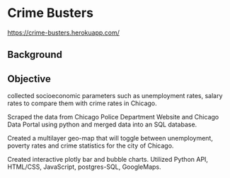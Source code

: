 # Crime Busters
https://crime-busters.herokuapp.com/
## Background

## Objective 

collected socioeconomic parameters such as unemployment rates, salary rates to compare them with crime rates in Chicago. 

Scraped the data from Chicago Police Department Website and Chicago Data Portal using python and merged data into an SQL database.

Created a multilayer geo-map that will toggle between unemployment, poverty rates and crime statistics for the city of Chicago. 

Created interactive plotly bar and bubble charts.
Utilized Python API, HTML/CSS, JavaScript, postgres-SQL, GoogleMaps.
